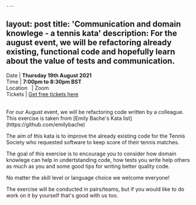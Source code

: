    ---
layout: post
title: 'Communication and domain knowlege - a tennis kata'
description: For the august event, we will be refactoring already existing, functional code and hopefully learn about the value of tests and communication.
---

Date | **Thursday 19th August 2021** <br>
Time | **7:00pm to 8:30pm BST**<br>
Location &nbsp; | Zoom <br>
Tickets | [Get free tickets here](https://www.eventbrite.com/e/communication-and-domain-knowlege-a-tennis-kata-tickets-165257978061)

<br/>
For our August event, we will be refactoring code written by a colleague. This exercise is taken from [Emily Bache's Kata list](https://github.com/emilybache)

The aim of this kata is to improve the already existing code for the Tennis Society who requested software to keep score of their tennis matches. 

The goal of this exercise is to encourage you to consider how domain knowlege can help in undertstanding code, how tests you write help others as much as you and some good tips for writing better quality code.

No matter the skill level or language choice we welcome everyone!

The exercise will be conducted in pairs/teams, but if you would like to do work on it by yourself that's good with us too. 